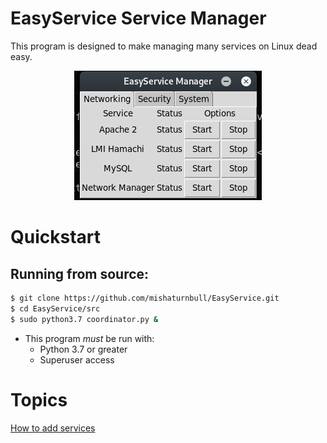 # EasyService Service Manager

This program is designed to make managing many services on Linux dead easy.

<div style="text-align:center">
    <!-- sorry about this if you're reading this file as text or offline... -->
    <img src="https://github.com/mishaturnbull/EasyService/raw/master/docs/screenshot-1.png"/>
</div>

# Quickstart

## Running from source:

```bash
$ git clone https://github.com/mishaturnbull/EasyService.git
$ cd EasyService/src
$ sudo python3.7 coordinator.py &
```
* This program *must* be run with:
  * Python 3.7 or greater
  * Superuser access
  
# Topics

[How to add services](configediting.html)

